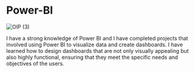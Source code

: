 # Power-BI

![OIP (3)](https://github.com/user-attachments/assets/e2c14de6-9921-447a-85b3-a424e6538b94)

I have a strong knowledge of Power BI and I have completed projects that involved using Power BI to visualize data and create dashboards. I have learned how to design dashboards that are not only visually appealing but also highly functional, ensuring that they meet the specific needs and objectives of the users. 
